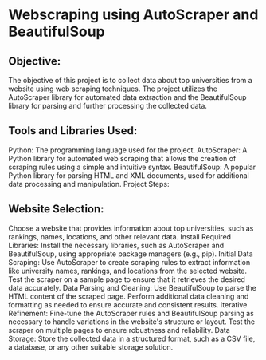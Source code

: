 # Webscraping using AutoScraper and BeautifulSoup

## Objective:
The objective of this project is to collect data about top universities from a website using web scraping techniques. The project utilizes the AutoScraper library for automated data extraction and the BeautifulSoup library for parsing and further processing the collected data.

## Tools and Libraries Used:

Python: The programming language used for the project.
AutoScraper: A Python library for automated web scraping that allows the creation of scraping rules using a simple and intuitive syntax.
BeautifulSoup: A popular Python library for parsing HTML and XML documents, used for additional data processing and manipulation.
Project Steps:

## Website Selection:
Choose a website that provides information about top universities, such as rankings, names, locations, and other relevant data.
Install Required Libraries:
Install the necessary libraries, such as AutoScraper and BeautifulSoup, using appropriate package managers (e.g., pip).
Initial Data Scraping:
Use AutoScraper to create scraping rules to extract information like university names, rankings, and locations from the selected website.
Test the scraper on a sample page to ensure that it retrieves the desired data accurately.
Data Parsing and Cleaning:
Use BeautifulSoup to parse the HTML content of the scraped page.
Perform additional data cleaning and formatting as needed to ensure accurate and consistent results.
Iterative Refinement:
Fine-tune the AutoScraper rules and BeautifulSoup parsing as necessary to handle variations in the website's structure or layout.
Test the scraper on multiple pages to ensure robustness and reliability.
Data Storage:
Store the collected data in a structured format, such as a CSV file, a database, or any other suitable storage solution.